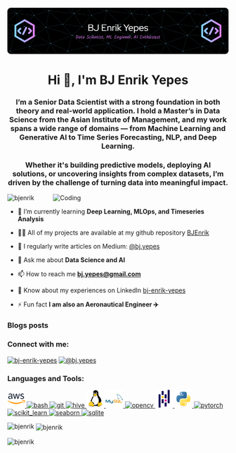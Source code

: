 ![Header](./bjenrik_github_header.png)
<h1 align="center">Hi 👋, I'm BJ Enrik Yepes</h1>
<h3 align="center">I’m a Senior Data Scientist with a strong foundation in both theory and real-world application. I hold a Master’s in Data Science from the Asian Institute of Management, and my work spans a wide range of domains — from Machine Learning and Generative AI to Time Series Forecasting, NLP, and Deep Learning.</h3>
<h3 align="center">Whether it's building predictive models, deploying AI solutions, or uncovering insights from complex datasets, I’m driven by the challenge of turning data into meaningful impact.</h3>
<img align="right" alt="Coding" width="400" src="https://assets-global.website-files.com/5c19100c2b50073e6ee69da1/60d35967a853a1b14851703b_All%20the%20data%20(1).gif">

<p align="left"> <img src="https://komarev.com/ghpvc/?username=bjenrik&label=Profile%20views&color=0e75b6&style=flat" alt="bjenrik" /> </p>

- 🌱 I’m currently learning **Deep Learning, MLOps, and Timeseries Analysis**

- 👨‍💻 All of my projects are available at my github repository <a href="https://github.com/BJEnrik?tab=repositories">BJEnrik</a>

- 📝 I regularly write articles on Medium: <a href="https://medium.com/@bj.yepes">@bj.yepes</a>

- 💬 Ask me about **Data Science and AI**

- 📫 How to reach me **bj.yepes@gmail.com**

- 📄 Know about my experiences on LinkedIn <a href="https://www.linkedin.com/in/bj-enrik-yepes/">bj-enrik-yepes</a>

- ⚡ Fun fact **I am also an Aeronautical Engineer ✈️**

### Blogs posts
<!-- BLOG-POST-LIST:START -->
<!-- BLOG-POST-LIST:END -->

<h3 align="left">Connect with me:</h3>
<p align="left">
<a href="https://linkedin.com/in/bj-enrik-yepes" target="blank"><img align="center" src="https://raw.githubusercontent.com/rahuldkjain/github-profile-readme-generator/master/src/images/icons/Social/linked-in-alt.svg" alt="bj-enrik-yepes" height="30" width="40" /></a>
<a href="https://medium.com/@bj.yepes" target="blank"><img align="center" src="https://raw.githubusercontent.com/rahuldkjain/github-profile-readme-generator/master/src/images/icons/Social/medium.svg" alt="@bj.yepes" height="30" width="40" /></a>
</p>

<h3 align="left">Languages and Tools:</h3>
<p align="left"> <a href="https://aws.amazon.com" target="_blank" rel="noreferrer"> <img src="https://raw.githubusercontent.com/devicons/devicon/master/icons/amazonwebservices/amazonwebservices-original-wordmark.svg" alt="aws" width="40" height="40"/> </a> <a href="https://www.gnu.org/software/bash/" target="_blank" rel="noreferrer"> <img src="https://www.vectorlogo.zone/logos/gnu_bash/gnu_bash-icon.svg" alt="bash" width="40" height="40"/> </a> <a href="https://git-scm.com/" target="_blank" rel="noreferrer"> <img src="https://www.vectorlogo.zone/logos/git-scm/git-scm-icon.svg" alt="git" width="40" height="40"/> </a> <a href="https://hive.apache.org/" target="_blank" rel="noreferrer"> <img src="https://www.vectorlogo.zone/logos/apache_hive/apache_hive-icon.svg" alt="hive" width="40" height="40"/> </a> <a href="https://www.linux.org/" target="_blank" rel="noreferrer"> <img src="https://raw.githubusercontent.com/devicons/devicon/master/icons/linux/linux-original.svg" alt="linux" width="40" height="40"/> </a> <a href="https://www.mysql.com/" target="_blank" rel="noreferrer"> <img src="https://raw.githubusercontent.com/devicons/devicon/master/icons/mysql/mysql-original-wordmark.svg" alt="mysql" width="40" height="40"/> </a> <a href="https://opencv.org/" target="_blank" rel="noreferrer"> <img src="https://www.vectorlogo.zone/logos/opencv/opencv-icon.svg" alt="opencv" width="40" height="40"/> </a> <a href="https://pandas.pydata.org/" target="_blank" rel="noreferrer"> <img src="https://raw.githubusercontent.com/devicons/devicon/2ae2a900d2f041da66e950e4d48052658d850630/icons/pandas/pandas-original.svg" alt="pandas" width="40" height="40"/> </a> <a href="https://www.python.org" target="_blank" rel="noreferrer"> <img src="https://raw.githubusercontent.com/devicons/devicon/master/icons/python/python-original.svg" alt="python" width="40" height="40"/> </a> <a href="https://pytorch.org/" target="_blank" rel="noreferrer"> <img src="https://www.vectorlogo.zone/logos/pytorch/pytorch-icon.svg" alt="pytorch" width="40" height="40"/> </a> <a href="https://scikit-learn.org/" target="_blank" rel="noreferrer"> <img src="https://upload.wikimedia.org/wikipedia/commons/0/05/Scikit_learn_logo_small.svg" alt="scikit_learn" width="40" height="40"/> </a> <a href="https://seaborn.pydata.org/" target="_blank" rel="noreferrer"> <img src="https://seaborn.pydata.org/_images/logo-mark-lightbg.svg" alt="seaborn" width="40" height="40"/> </a> <a href="https://www.sqlite.org/" target="_blank" rel="noreferrer"> <img src="https://www.vectorlogo.zone/logos/sqlite/sqlite-icon.svg" alt="sqlite" width="40" height="40"/> </a> </p>

<p><img align="left" src="https://github-readme-stats.vercel.app/api/top-langs?username=bjenrik&show_icons=true&locale=en&layout=compact" alt="bjenrik" /></p>

<p>&nbsp;<img align="center" src="https://github-readme-stats.vercel.app/api?username=bjenrik&show_icons=true&locale=en" alt="bjenrik" /></p>

<p><img align="center" src="https://github-readme-streak-stats.herokuapp.com/?user=bjenrik&" alt="bjenrik" /></p>

